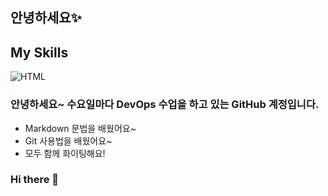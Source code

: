 ## 안녕하세요✨

## My Skills
![HTML](https://img.shields.io/badge/HTML-E34F26)

### 안녕하세요~ 수요일마다 DevOps 수업을 하고 있는 GitHub 계정입니다.

- Markdown 문법을 배웠어요~
- Git 사용법을 배웠어요~
- 모두 함께 화이팅해요!


### Hi there 👋

<!--
**expandsource-wed/expandsource-wed** is a ✨ _special_ ✨ repository because its `README.md` (this file) appears on your GitHub profile.

Here are some ideas to get you started:

- 🔭 I’m currently working on ...
- 🌱 I’m currently learning ...
- 👯 I’m looking to collaborate on ...
- 🤔 I’m looking for help with ...
- 💬 Ask me about ...
- 📫 How to reach me: ...
- 😄 Pronouns: ...
- ⚡ Fun fact: ...
-->
